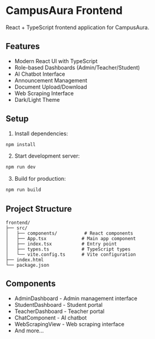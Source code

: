# CampusAura Frontend

React + TypeScript frontend application for CampusAura.

## Features
- Modern React UI with TypeScript
- Role-based Dashboards (Admin/Teacher/Student)
- AI Chatbot Interface
- Announcement Management
- Document Upload/Download
- Web Scraping Interface
- Dark/Light Theme

## Setup

1. Install dependencies:
```powershell
npm install
```

2. Start development server:
```powershell
npm run dev
```

3. Build for production:
```powershell
npm run build
```

## Project Structure
```
frontend/
├── src/
│   ├── components/          # React components
│   ├── App.tsx             # Main app component
│   ├── index.tsx           # Entry point
│   ├── types.ts            # TypeScript types
│   └── vite.config.ts      # Vite configuration
├── index.html
└── package.json
```

## Components
- AdminDashboard - Admin management interface
- StudentDashboard - Student portal
- TeacherDashboard - Teacher portal
- ChatComponent - AI chatbot
- WebScrapingView - Web scraping interface
- And more...
